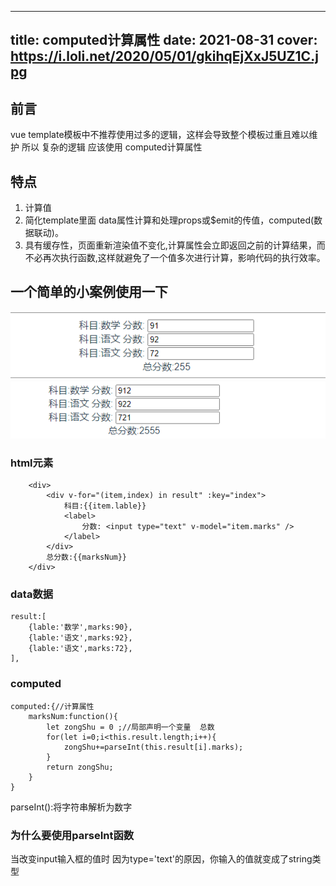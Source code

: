 
---
title: computed计算属性
date: 2021-08-31
cover: https://i.loli.net/2020/05/01/gkihqEjXxJ5UZ1C.jpg
---

## 前言
vue template模板中不推荐使用过多的逻辑，这样会导致整个模板过重且难以维护
所以 复杂的逻辑 应该使用 computed计算属性

## 特点
1. 计算值
2. 简化template里面 data属性计算和处理props或$emit的传值，computed(数据联动)。
3. 具有缓存性，页面重新渲染值不变化,计算属性会立即返回之前的计算结果，而不必再次执行函数,这样就避免了一个值多次进行计算，影响代码的执行效率。

## 一个简单的小案例使用一下
![](../../img/vue/computed计算属性/two.png)
![](../../img/vue/computed计算属性/one.png)
### html元素
```vue
	<div>
		<div v-for="(item,index) in result" :key="index">
			科目:{{item.lable}}
			<label>
				分数: <input type="text" v-model="item.marks" />
			</label>
		</div>
		总分数:{{marksNum}}
	</div>
```
### data数据
```vue
result:[
	{lable:'数学',marks:90},
	{lable:'语文',marks:92},
	{lable:'语文',marks:72},
],
```
### computed
```vue
computed:{//计算属性
	marksNum:function(){
		let zongShu = 0 ;//局部声明一个变量  总数
		for(let i=0;i<this.result.length;i++){
			zongShu+=parseInt(this.result[i].marks);
		}
		return zongShu;
	}
}
```
parseInt():将字符串解析为数字
### 为什么要使用parseInt函数
当改变input输入框的值时 因为type='text'的原因，你输入的值就变成了string类型



